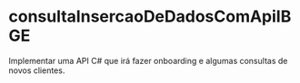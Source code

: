 # consultaInsercaoDeDadosComApiIBGE
 Implementar uma API C# que irá fazer onboarding e algumas consultas de novos clientes. 
